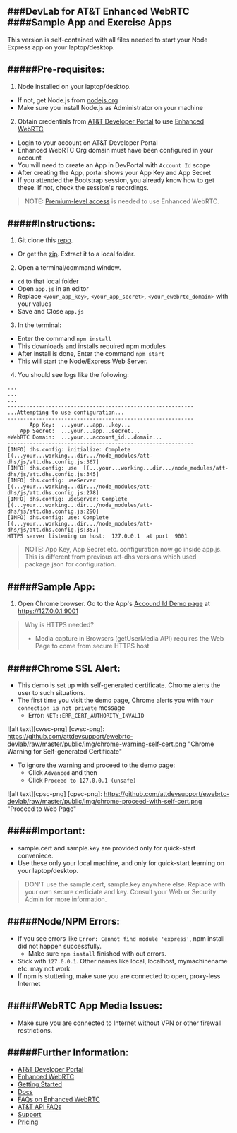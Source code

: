 ###DevLab for AT&T Enhanced WebRTC
####Sample App and Exercise Apps
----
This version is self-contained with all files needed to start your Node Express app on your laptop/desktop.

#####Pre-requisites:
----
1. Node installed on your laptop/desktop.
  * If not, get Node.js from [nodejs.org](https://www.nodejs.org)
  * Make sure you install Node.js as Administrator on your machine
2. Obtain credentials from [AT&T Developer Portal](https://developer.att.com) to use [Enhanced WebRTC](http://developer.att.com/enhanced-webrtc)
  * Login to your account on AT&T Developer Portal
  * Enhanced WebRTC Org domain must have been configured in your account
  * You will need to create an App in DevPortal with `Account Id` scope
  * After creating the App, portal shows your App Key and App Secret
  * If you attended the Bootstrap session, you already know how to get these. If not, check the session's recordings.

> NOTE: [Premium-level access](http://developer.att.com/pricing) is needed to use Enhanced WebRTC.

#####Instructions:
----
1. Git clone this [repo](https://github.com/attdevsupport/ewebrtc-devlab).
  * Or get the [zip](https://github.com/attdevsupport/ewebrtc-devlab/archive/master.zip). Extract it to a local folder.
2. Open a terminal/command window.
  * `cd` to that local folder
  * Open `app.js` in an editor
  * Replace `<your_app_key>`, `<your_app_secret>`, `<your_ewebrtc_domain>` with your values
  * Save and Close `app.js`
3. In the terminal:
  * Enter the command ```npm install``` 
  * This downloads and installs required npm modules
  * After install is done, Enter the command ```npm start```
  * This will start the Node/Express Web Server.
4. You should see logs like the following:
```
...
...
...
-----------------------------------------------------------
...Attempting to use configuration...
-----------------------------------------------------------
       App Key:  ...your...app...key...
    App Secret:  ...your...app...secret...
eWebRTC Domain:  ...your...account_id...domain...
-----------------------------------------------------------
[INFO] dhs.config: initialize: Complete  [(...your...working...dir.../node_modules/att-dhs/js/att.dhs.config.js:367]
[INFO] dhs.config: use  [(...your...working...dir.../node_modules/att-dhs/js/att.dhs.config.js:345]
[INFO] dhs.config: useServer  [(...your...working...dir.../node_modules/att-dhs/js/att.dhs.config.js:278]
[INFO] dhs.config: useServer: Complete  [(...your...working...dir.../node_modules/att-dhs/js/att.dhs.config.js:290]
[INFO] dhs.config: use: Complete  [(...your...working...dir.../node_modules/att-dhs/js/att.dhs.config.js:357]
HTTPS server listening on host:  127.0.0.1  at port  9001
```

> NOTE: App Key, App Secret etc. configuration now go inside app.js. This is different from previous att-dhs versions which used package.json for configuration.

#####Sample App:
----
1. Open Chrome browser. Go to the App's [Accound Id Demo page](https://127.0.0.1:9001) at https://127.0.0.1:9001

> Why is HTTPS needed?
> * Media capture in Browsers (getUserMedia API) requires the Web Page to come from secure HTTPS host


#####Chrome SSL Alert:
----
* This demo is set up with self-generated certificate. Chrome alerts the user to such situations.
* The first time you visit the demo page, Chrome alerts you with `Your connection is not private` message
  * Error: `NET::ERR_CERT_AUTHORITY_INVALID`

![alt text][cwsc-png]
[cwsc-png]: https://github.com/attdevsupport/ewebrtc-devlab/raw/master/public/img/chrome-warning-self-cert.png "Chrome Warning for Self-generated Certificate"

* To ignore the warning and proceed to the demo page:
  * Click `Advanced` and then 
  * Click `Proceed to 127.0.0.1 (unsafe)`

![alt text][cpsc-png]
[cpsc-png]: https://github.com/attdevsupport/ewebrtc-devlab/raw/master/public/img/chrome-proceed-with-self-cert.png "Proceed to Web Page"

#####Important:
----
* sample.cert and sample.key are provided only for quick-start conveniece.
* Use these only your local machine, and only for quick-start learning on your laptop/desktop.

> DON'T use the sample.cert, sample.key anywhere else. Replace with your own secure certiciate and key. Consult your Web or Security Admin for more information.

#####Node/NPM Errors:
----
* If you see errors like `Error: Cannot find module 'express'`, npm install did not happen successfully.
  * Make sure `npm install` finished with out errors.
* Stick with `127.0.0.1`. Other names like local, localhost, mymachinename etc. may not work.
* If npm is stuttering, make sure you are connected to open, proxy-less Internet

#####WebRTC App Media Issues:
----
* Make sure you are connected to Internet without VPN or other firewall restrictions.

#####Further Information:
----
* [AT&T Developer Portal](https://developer.att.com)
* [Enhanced WebRTC](https://developer.att.com/enhanced-webrtc)
* [Getting Started](http://developer.att.com/enhanced-webrtc/sdk)
* [Docs](http://developer.att.com/enhanced-webrtc/docs)
* [FAQs on Enhanced WebRTC](http://developer.att.com/enhanced-webrtc/support/faqs/enhanced-webrtc-api-faqs)
* [AT&T API FAQs](http://developer.att.com/enhanced-webrtc/support/faqs)
* [Support](http://developer.att.com/support)
* [Pricing](https://developer.att.com/pricing)

